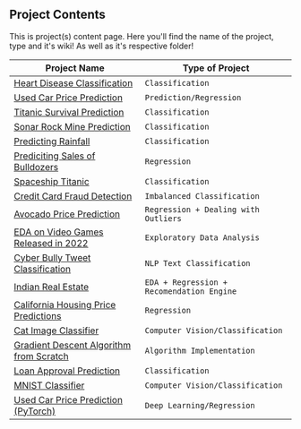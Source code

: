 ## Project Contents

This is project(s) content page. Here you'll find the name of the project, type and it's wiki! As well as it's respective folder!

| Project Name                                                                                                                                                           | Type of Project                           |
| ---------------------------------------------------------------------------------------------------------------------------------------------------------------------- | ----------------------------------------- |
| [Heart Disease Classification](https://github.com/muhammadanas0716/Machine-Learning-101/tree/main/Projects/Heart%20Disease%20Classification)                           | `Classification`                          |
| [Used Car Price Prediction](https://github.com/muhammadanas0716/Machine-Learning-101/tree/main/Projects/Used%20Car%20Price%20Prediction)                               | `Prediction/Regression`                   |
| [Titanic Survival Prediction](https://github.com/muhammadanas0716/Machine-Learning-101/tree/main/Projects/Titanic%20-%20Machine%20Learning%20from%20Disaster)          | `Classification`                          |
| [Sonar Rock Mine Prediction](https://github.com/muhammadanas0716/Machine-Learning-101/tree/main/Projects/Sonar%20Rock%20Mine%20Prediction)                             | `Classification`                          |
| [Predicting Rainfall](https://github.com/muhammadanas0716/Machine-Learning-101/tree/main/Projects/Rainfall%20Prediction)                                               | `Classification`                          |
| [Prediciting Sales of Bulldozers](https://github.com/muhammadanas0716/Machine-Learning-101/tree/main/Projects/Predicting%20Bulldozer%20Sale%20Prices)                  | `Regression`                              |
| [Spaceship Titanic](https://github.com/muhammadanas0716/Machine-Learning-101/tree/main/Projects/Spaceship%20Titanic)                                                   | `Classification`                          |
| [Credit Card Fraud Detection](https://github.com/muhammadanas0716/Machine-Learning-101/tree/main/Projects/Credit%20Card%20Fraud%20Detection)                           | `Imbalanced Classification`               |
| [Avocado Price Prediction](https://github.com/muhammadanas0716/Machine-Learning-101/tree/main/Projects/Avocado%20Price%20Prediction)                                   | `Regression + Dealing with Outliers`      |
| [EDA on Video Games Released in 2022](<https://github.com/muhammadanas0716/Machine-Learning-101/tree/main/Projects/(EDA)%20Video%20Games%20Released%20in%202022>)      | `Exploratory Data Analysis`               |
| [Cyber Bully Tweet Classification](https://github.com/muhammadanas0716/Machine-Learning-101/tree/main/Projects/Cyber-Bully%20Tweets%20Classification%20App)            | `NLP Text Classification`                 |
| [Indian Real Estate](https://github.com/muhammadanas0716/Machine-Learning-101/tree/main/Projects/Indian-Real_Estate)                                                   | `EDA + Regression + Recomendation Engine` |
| [California Housing Price Predictions](https://github.com/muhammadanas0716/Machine-Learning-101/tree/main/Projects/California%20Housing%20Price%20Predictions)         | `Regression`                              |
| [Cat Image Classifier](https://github.com/muhammadanas0716/Machine-Learning-101/tree/main/Projects/Cat%20Image%20Classifier)                                           | `Computer Vision/Classification`          |
| [Gradient Descent Algorithm from Scratch](https://github.com/muhammadanas0716/Machine-Learning-101/tree/main/Projects/Gradient%20Descent%20Algorithm%20from%20Scratch) | `Algorithm Implementation`                |
| [Loan Approval Prediction](https://github.com/muhammadanas0716/Machine-Learning-101/tree/main/Projects/Loan%20Approval%20Prediction)                                   | `Classification`                          |
| [MNIST Classifier](https://github.com/muhammadanas0716/Machine-Learning-101/tree/main/Projects/MNIST%20Classifier)                                                     | `Computer Vision/Classification`          |
| [Used Car Price Prediction (PyTorch)](<https://github.com/muhammadanas0716/Machine-Learning-101/tree/main/Projects/Used%20Car%20Price%20Prediction%20(PyTorch)>)       | `Deep Learning/Regression`                |
